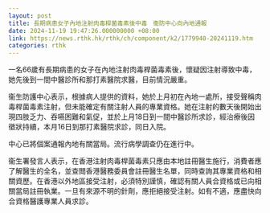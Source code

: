 ```yaml
---
layout: post
title: 長期病患女子內地注射肉毒桿菌毒素後中毒　衞防中心向內地通報
date: 2024-11-19 19:47:26.000000000 +08:00
link: https://news.rthk.hk/rthk/ch/component/k2/1779940-20241119.htm
categories: rthk
---
```


一名66歲有長期病患的女子在內地注射肉毒桿菌毒素後，懷疑因注射導致中毒，她先後到一間中醫診所和那打素醫院求醫，目前情況嚴重。

衞生防護中心表示，根據病人提供的資料，她於上月初在內地一處所，接受聲稱肉毒桿菌毒素注射，但未能確定有關注射人員的專業資格。她在注射的數天後開始出現四肢乏力、吞嚥困難和氣促，並於上月18日到一間中醫診所求診，經治療後因徵狀持續，本月16日到那打素醫院求診，同日入院。

中心已將個案通報內地有關當局。流行病學調查仍在進行中。

衞生署發言人表示，在香港注射肉毒桿菌毒素只應由本地註冊醫生施行，消費者應了解醫生的全名，並查閲香港醫務委員會註冊醫生名單，同時查詢其專業資格和相關資歷。在香港以外地區接受注射，必須特別謹慎，確認有關人員合資格或已向相關當局註冊執業。一旦有來源不明的針劑，應拒絕接受注射。如有不適，應盡快向合資格醫護專業人員求診。
